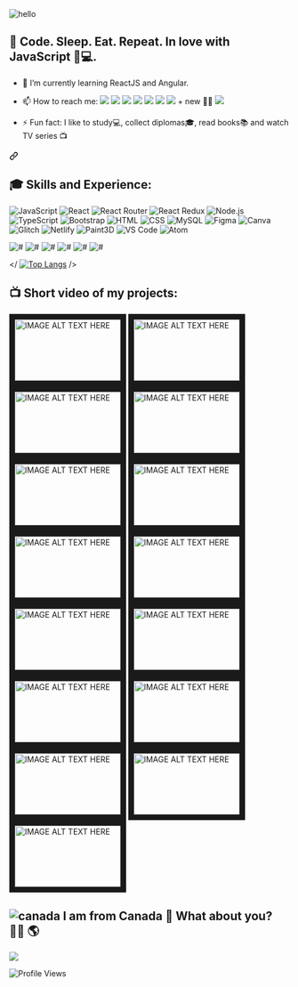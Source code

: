 
<img src="https://user-images.githubusercontent.com/91973134/150840777-87e161ec-0878-422f-aee2-09e499691305.gif" alt="hello" />


   
<h2> 👋   Code. Sleep. Eat. Repeat. In love with JavaScript 💛💻. </h2>

- 🌱 I’m currently learning ReactJS and Angular.
- 📫 How to reach me: [<img src="https://img.icons8.com/nolan/30/linkedin.png"/>](https://www.linkedin.com/in/larisa-b-34558714a/) [<img src="https://img.icons8.com/nolan/30/telegram-app.png"/>](https://telegram.me/lauralarisa) [<img src="https://img.icons8.com/nolan/30/whatsapp.png"/>](https://wa.me/+16476496305?text=Hello!) [<img src="https://img.icons8.com/external-icongeek26-outline-gradient-icongeek26/30/000000/external-email-essentials-icongeek26-outline-gradient-icongeek26.png"/>](mailto:beletsky.larisa@gmail.com) [<img src="https://img.icons8.com/nolan/30/youtube-play.png"/>](https://www.youtube.com/channel/UCWRCnSdZonkzU34OnMT35Kg/videos) [<img src="https://img.icons8.com/nolan/30/github.png"/>](https://github.com/lorabel07) [<img src="https://img.icons8.com/external-icongeek26-outline-gradient-icongeek26/28/000000/external-website-education-icongeek26-outline-gradient-icongeek26.png"/>](https://larisa-website.glitch.me/) + new 💁‍♀️  [<img src="https://img.icons8.com/external-icongeek26-outline-gradient-icongeek26/28/000000/external-website-education-icongeek26-outline-gradient-icongeek26.png"/>](https://larisa-beletsky-website.netlify.app/)


- ⚡ Fun fact: I like to study💻, collect diplomas🎓, read books📚 and watch TV series 📺

<a id="user-content-skills-and-experience" class="anchor" aria-hidden="true" href="#skills-and-experience"><svg class="octicon octicon-link" viewBox="0 0 16 16" version="1.1" width="16" height="16" aria-hidden="true"><path fill-rule="evenodd" d="M7.775 3.275a.75.75 0 001.06 1.06l1.25-1.25a2 2 0 112.83 2.83l-2.5 2.5a2 2 0 01-2.83 0 .75.75 0 00-1.06 1.06 3.5 3.5 0 004.95 0l2.5-2.5a3.5 3.5 0 00-4.95-4.95l-1.25 1.25zm-4.69 9.64a2 2 0 010-2.83l2.5-2.5a2 2 0 012.83 0 .75.75 0 001.06-1.06 3.5 3.5 0 00-4.95 0l-2.5 2.5a3.5 3.5 0 004.95 4.95l1.25-1.25a.75.75 0 00-1.06-1.06l-1.25 1.25a2 2 0 01-2.83 0z"></path></svg></a>

<h2> 🎓 Skills and Experience:  </h2>
  
<p dir="auto">
<img alt="JavaScript" src="https://img.shields.io/badge/JavaScript-F7DF1E?logo=javascript&logoColor=white&style=flat"/>
<img alt="React" src="https://img.shields.io/badge/React-40d2f7?logo=react&logoColor=white&style=flat"/>
<img alt="React Router" src="https://img.shields.io/badge/ReactRouter-f10c64?logo=react-router&logoColor=white&style=flat"/>
<img alt="React Redux" src="https://img.shields.io/badge/ReactRedux-764abc?logo=redux&logoColor=white&style=flat"/>
<img alt="Node.js" src="https://img.shields.io/badge/Node.js-mediumseagreen?logo=node.js&logoColor=white&style=flat"/>
<img alt="TypeScript" src="https://img.shields.io/badge/TypeScript-3178c6?logo=typescript&logoColor=white&style=flat"/>   
<img alt="Bootstrap" src="https://img.shields.io/badge/Bootstrap-7952B3?logo=bootstrap&logoColor=white&style=flat"/>
<img alt="HTML" src="https://img.shields.io/badge/HTML-E34F26?logo=html5&logoColor=white&style=flat"/>
<img alt="CSS" src="https://img.shields.io/badge/CSS-deepskyblue?logo=css3&logoColor=white&style=flat"/>
<img alt="MySQL" src="https://img.shields.io/badge/MySQL-%2300f.svg?style=flat&logo=mysql&logoColor=white"/>
<img alt="Figma" src="https://img.shields.io/badge/Figma-coral?style=flat&logo=figma&logoColor=white"/>
<img alt="Canva" src="https://img.shields.io/badge/Canva-mediumspringgreen?style=flat&logo=canva&logoColor=white"/>   
<img alt="Glitch" src="https://img.shields.io/badge/Glitch-f14deb?style=flat&logo=glitch&logoColor=white"/> 
<img alt="Netlify" src="https://img.shields.io/badge/Netlify-00C7B7?style=flat&logo=netlify&logoColor=white"/>
<img alt="Paint3D" src="https://img.shields.io/badge/Paint3D-ad56cf?style=flat&logo=paint3d&logoColor=white"/>   
<img alt="VS Code" src="https://img.shields.io/badge/VSCode-cornflowerblue?style=flat&logo=visual-studio-code&logoColor=white"/>
<img alt="Atom" src="https://img.shields.io/badge/Atom-springgreen?style=flat&logo=atom&logoColor=white"/>   
</p> 

<p dir="auto">
<img alt="#" src="https://img.shields.io/badge/Microsoft_Office-D83B01?style=flat&logo=microsoft-office&logoColor=white"/>
<img alt="#" src="https://img.shields.io/badge/Microsoft_Word-2B579A?style=flat&logo=microsoft-word&logoColor=white"/>
<img alt="#" src="https://img.shields.io/badge/Microsoft_Excel-217346?style=flat&logo=microsoft-excel&logoColor=white"/>
<img alt="#" src="https://img.shields.io/badge/Microsoft_Access-fuchsia?style=flat&logo=microsoft-access&logoColor=white"/> 
<img alt="#" src="https://img.shields.io/badge/Microsoft_PowerPoint-orangered?style=flat&logo=microsoft-powerpoint&logoColor=white"/>
<img alt="#" src="https://img.shields.io/badge/Microsoft_SQL_Server-lightgray?style=flat&logo=microsoft-sql-server&logoColor=white"/>   
</p>

</ [![Top Langs](https://github-readme-stats.vercel.app/api/top-langs/?username=LoraBel07&layout=compact&theme=radical)](https://github.com/anuraghazra/github-readme-stats) />


<h2> 📺  Short video of my projects:  </h2>

<a href="https://www.youtube.com/watch?v=mgGDKDRhevY" target="_blank"><img src="https://user-images.githubusercontent.com/91973134/147855647-53cb9c80-fe2f-4af0-91d7-a9d98333e250.jpg" alt="IMAGE ALT TEXT HERE" width="190" height="110" border="10" /></a> <a href="https://www.youtube.com/watch?v=k6d_cQkJjoE" target="_blank"><img src="https://user-images.githubusercontent.com/91973134/147856577-77250b9e-e782-4123-9a31-b105402602cc.jpg" alt="IMAGE ALT TEXT HERE" width="190" height="110" border="10" /></a> <a href="https://www.youtube.com/watch?v=Id318FyYnho" target="_blank"><img src="https://user-images.githubusercontent.com/91973134/147289846-26419fd3-2eac-4e4f-a3bb-60281fcb6e4d.jpg" alt="IMAGE ALT TEXT HERE" width="190" height="110" border="10" /></a> <a href="https://www.youtube.com/watch?v=mQbNSXxj2s8" target="_blank"><img src="https://user-images.githubusercontent.com/91973134/206824303-29f2906d-351f-4d8c-a8ce-14391810d21b.jpg" alt="IMAGE ALT TEXT HERE" width="190" height="110" border="10" /></a>  <a href="https://www.youtube.com/watch?v=-0Hg5pz-zMU" target="_blank"><img src="https://user-images.githubusercontent.com/91973134/147289460-abd012e4-ed49-4c6b-a19d-9783aa2dc494.jpg" alt="IMAGE ALT TEXT HERE" width="190" height="110" border="10" /></a>  <a href="https://www.youtube.com/watch?v=jAcz2iOd0Nw" target="_blank"><img src="https://user-images.githubusercontent.com/91973134/197408028-be2d8d1c-4fd8-4202-9524-fc493bdda92e.jpg" alt="IMAGE ALT TEXT HERE" width="190" height="110" border="10" /></a>   <a href="https://www.youtube.com/watch?v=uYNDkYm-p20" target="_blank"><img src="https://user-images.githubusercontent.com/91973134/150699137-8e2826b9-e117-452c-aee5-18418dbabc2c.jpg" alt="IMAGE ALT TEXT HERE" width="190" height="110" border="10" /></a>      <a href="https://www.youtube.com/watch?v=wDSklxwccjQ" target="_blank"><img src="https://user-images.githubusercontent.com/91973134/154593586-92ca7754-de73-4e3d-a208-7ae9a745d020.jpg" alt="IMAGE ALT TEXT HERE" width="190" height="110" border="10" /></a>  <a href="https://www.linkedin.com/feed/update/urn:li:activity:6975841191573540864/" target="_blank"><img src="https://user-images.githubusercontent.com/91973134/190807184-34fe568a-b072-42b9-89ca-7784695f80d0.jpg" alt="IMAGE ALT TEXT HERE" width="190" height="110" border="10" /></a> <a href="https://www.youtube.com/watch?v=UquOYEjfzBA" target="_blank"><img src="https://user-images.githubusercontent.com/91973134/193471277-b6fab299-0de0-458e-8f85-ace725741fa8.jpg" alt="IMAGE ALT TEXT HERE" width="190" height="110" border="10" /></a>   <a href="https://www.youtube.com/watch?v=2VOtOyWsgJw&t" target="_blank"><img src="https://user-images.githubusercontent.com/91973134/194606065-fbf828b2-bdf2-4eb6-8e37-507ccc8bc74f.jpg" alt="IMAGE ALT TEXT HERE" width="190" height="110" border="10" /></a>  <a href="https://www.youtube.com/watch?v=XnjuUFSVwr4" target="_blank"><img src="https://user-images.githubusercontent.com/91973134/194775517-6798cf71-5508-4ab9-b7a4-1bbc0629643c.jpg" alt="IMAGE ALT TEXT HERE" width="190" height="110" border="10" /></a>   <a href="https://www.youtube.com/watch?v=S7OYBO-ucUY" target="_blank"><img src="https://user-images.githubusercontent.com/91973134/194939947-ebad97f5-fbd9-4981-b946-8539b670f813.jpg" alt="IMAGE ALT TEXT HERE" width="190" height="110" border="10" /></a>  <a href="https://www.youtube.com/watch?v=T4QLbJtat9c" target="_blank"><img src="https://user-images.githubusercontent.com/91973134/194987771-a6d1e3bd-a3fa-4ef9-a81f-da7ec8424ea5.jpg" alt="IMAGE ALT TEXT HERE" width="190" height="110" border="10" /></a>  <a href="https://www.youtube.com/watch?v=vKYdpoEHOdw&t" target="_blank"><img src="https://user-images.githubusercontent.com/91973134/200086274-636dcddc-3126-4d6a-915a-878430051e86.jpg" alt="IMAGE ALT TEXT HERE" width="190" height="110" border="10" /></a>




<h2> <img src="https://bestanimations.com/media/canada/1951458760canadian-flag-animated-gif-3.gif" alt="canada" /> I am from Canada  🍁  What about you?  🤝🏼 🌎</h2>


<a href='https://clustrmaps.com/site/1bmc6'  target="_blank" title='Visit tracker'><img src="https://clustrmaps.com/map_v2.png?cl=f9d7f8&w=280&t=n&d=3k4kDWWaS0sSNIndK4gpjHAfA0bTFzIhurNy9130R4I&co=0c0c5c&ct=ffffff" /></a>

<section align="left">
  <img src="https://komarev.com/ghpvc/?username=LoraBel07&label=Profile%20views&color=brightgreen&style=flat" alt="Profile Views" />
